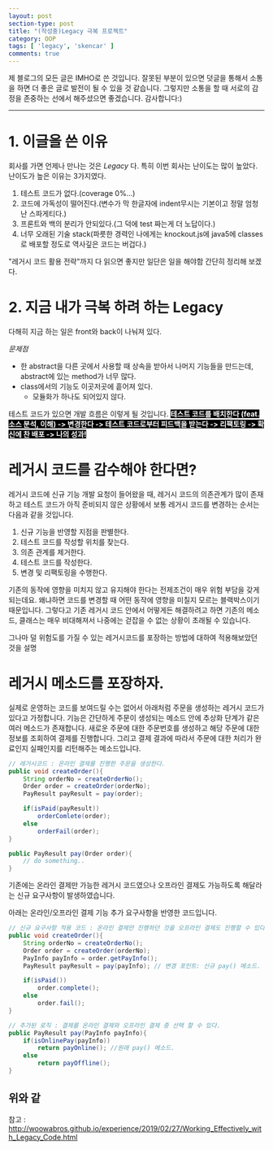 ```yaml
---
layout: post
section-type: post
title: "(작성중)Legacy 극복 프로젝트"
category: OOP
tags: [ 'legacy', 'skencar' ]
comments: true
---
```

제 블로그의 모든 글은 IMHO로 쓴 것입니다.
잘못된 부분이 있으면 덧글을 통해서 소통을 하면 더 좋은 글로 발전이 될 수 있을 것 같습니다.
그렇지만 소통을 할 때 서로의 감정을 존중하는 선에서 해주셨으면 좋겠습니다.
감사합니다:)

---
# 1. 이글을 쓴 이유
회사를 가면 언제나 만나는 것은 *Legacy* 다.
특히 이번 회사는 난이도는 많이 높았다.
난이도가 높은 이유는 3가지였다.

1. 테스트 코드가 없다.(coverage 0%...)
2. 코드에 가독성이 떨어진다.(변수가 막 한글자에 indent무시는 기본이고 정말 엄청난 스파게티다.)
3. 프론트와 백의 분리가 안되있다.(그 덕에 test 짜는게 더 노답이다.)
4. 너무 오래된 기술 stack(파릇한 경력인 나에게는 knockout.js에 java5에 classes로 배포할 정도로 역사깊은 코드는 버겁다.)

"레거시 코드 활용 전략"까지 다 읽으면 좋지만 일단은 일을 해야함 간단히 정리해 보겠다.




# 2. 지금 내가 극복 하려 하는 Legacy
다해히 지금 하는 일은 front와 back이 나눠져 있다.

*문제점*
- 한 abstract을 다른 곳에서 사용할 때 상속을 받아서 나머지 기능들을 만드는데, abstract에 있는 method가 너무 많다.
- class에서의 기능도 이곳저곳에 흩어져 있다.
  - 모듈화가 하나도 되어있지 않다.


테스트 코드가 있으면 개발 흐름은 이렇게 될 것입니다.
<span style="background-color:#000; color : #fff;"><b>테스트 코드를 배치한다 (feat. 소스 분석, 이해) -> 변경한다 -> 테스트 코드로부터 피드백을 받는다 -> 리팩토링 -> 확신에 찬 배포 -> 나의 성과!</b></span>



# 레거시 코드를 감수해야 한다면?
레거시 코드에 신규 기능 개발 요청이 들어왔을 때, 레거시 코드의 의존관계가 많이 존재하고 테스트 코드가 아직 준비되지 않은 상황에서 보통 레거시 코드를 변경하는 순서는 다음과 같을 것입니다.

1. 신규 기능을 반영할 지점을 판별한다.
2. 테스트 코드를 작성할 위치를 찾는다.
3. 의존 관계를 제거한다.
4. 테스트 코드를 작성한다.
5. 변경 및 리팩토링을 수행한다.


기존의 동작에 영향을 미치지 않고 유지해야 한다는 전제조건이 매우 위험 부담을 갖게 되는데요. 왜냐하면 코드를 변경할 때 어떤 동작에 영향을 미칠지 모르는 블랙박스이기 때문입니다. 그렇다고 기존 레거시 코드 안에서 어떻게든 해결하려고 하면 기존의 메소드, 클래스는 매우 비대해져서 나중에는 걷잡을 수 없는 상황이 초래될 수 있습니다.

그나마 덜 위험도를 가질 수 있는 레거시코드를 포장하는 방법에 대하여 적용해보았던 것을 설명



# 레거시 메소드를 포장하자.
실제로 운영하는 코드를 보여드릴 수는 없어서 아래처럼 주문을 생성하는 레거시 코드가 있다고 가정합니다. 기능은 간단하게 주문이 생성되는 메소드 안에 추상화 단계가 같은 여러 메소드가 존재합니다. 새로운 주문에 대한 주문번호를 생성하고 해당 주문에 대한 정보를 조회하여 결제를 진행합니다. 그리고 결제 결과에 따라서 주문에 대한 처리가 완료인지 실패인지를 리턴해주는 메소드입니다.

``` java
// 레거시코드 : 온라인 결제를 진행한 주문을 생성한다.
public void createOrder(){
	String orderNo = createOrderNo();
	Order order = createOrder(orderNo);
	PayResult payResult = pay(order);

	if(isPaid(payResult))
		orderComlete(order);
	else
		orderFail(order);
}

public PayResult pay(Order order){
	// do something..
}
```
기존에는 온라인 결제만 가능한 레거시 코드였으나 오프라인 결제도 가능하도록 해달라는 신규 요구사항이 발생하였습니다.

아래는 온라인/오프라인 결제 기능 추가 요구사항을 반영한 코드입니다.
``` java
// 신규 요구사항 적용 코드 : 온라인 결제만 진행하던 것을 오프라인 결제도 진행할 수 있다.
public void createOrder(){
	String orderNo = createOrderNo();
	Order order = createOrder(orderNo);
	PayInfo payInfo = order.getPayInfo();
	PayResult payResult = pay(payInfo); // 변경 포인트: 신규 pay() 메소드.

	if(isPaid())
		order.complete();
	else
		order.fail();
}

// 추가된 로직 : 결제를 온라인 결제와 오프라인 결제 중 선택 할 수 있다.
public PayResult pay(PayInfo payInfo){
	if(isOnlinePay(payInfo))
		return payOnline(); //원래 pay() 메소드.
	else
		return payOffline();
}

```
위와 같
---
참고 : http://woowabros.github.io/experience/2019/02/27/Working_Effectively_with_Legacy_Code.html  
